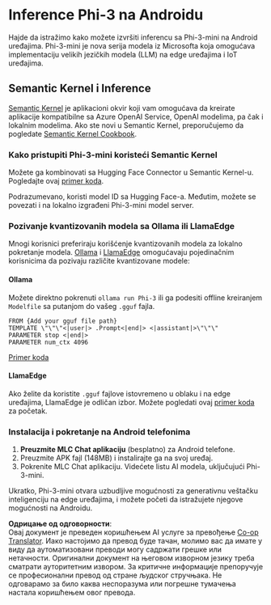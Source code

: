 <!--
CO_OP_TRANSLATOR_METADATA:
{
  "original_hash": "9481b07dda8f9715a5d1ff43fb27568b",
  "translation_date": "2025-05-09T10:52:26+00:00",
  "source_file": "md/01.Introduction/03/Android_Inference.md",
  "language_code": "sr"
}
-->
# **Inference Phi-3 na Androidu**

Hajde da istražimo kako možete izvršiti inferencu sa Phi-3-mini na Android uređajima. Phi-3-mini je nova serija modela iz Microsofta koja omogućava implementaciju velikih jezičkih modela (LLM) na edge uređajima i IoT uređajima.

## Semantic Kernel i Inference

[Semantic Kernel](https://github.com/microsoft/semantic-kernel) je aplikacioni okvir koji vam omogućava da kreirate aplikacije kompatibilne sa Azure OpenAI Service, OpenAI modelima, pa čak i lokalnim modelima. Ako ste novi u Semantic Kernel, preporučujemo da pogledate [Semantic Kernel Cookbook](https://github.com/microsoft/SemanticKernelCookBook?WT.mc_id=aiml-138114-kinfeylo).

### Kako pristupiti Phi-3-mini koristeći Semantic Kernel

Možete ga kombinovati sa Hugging Face Connector u Semantic Kernel-u. Pogledajte ovaj [primer koda](https://github.com/Azure-Samples/Phi-3MiniSamples/tree/main/semantickernel?WT.mc_id=aiml-138114-kinfeylo).

Podrazumevano, koristi model ID sa Hugging Face-a. Međutim, možete se povezati i na lokalno izgrađeni Phi-3-mini model server.

### Pozivanje kvantizovanih modela sa Ollama ili LlamaEdge

Mnogi korisnici preferiraju korišćenje kvantizovanih modela za lokalno pokretanje modela. [Ollama](https://ollama.com/) i [LlamaEdge](https://llamaedge.com) omogućavaju pojedinačnim korisnicima da pozivaju različite kvantizovane modele:

#### Ollama

Možete direktno pokrenuti `ollama run Phi-3` ili ga podesiti offline kreiranjem `Modelfile` sa putanjom do vašeg `.gguf` fajla.

```gguf
FROM {Add your gguf file path}
TEMPLATE \"\"\"<|user|> .Prompt<|end|> <|assistant|>\"\"\"
PARAMETER stop <|end|>
PARAMETER num_ctx 4096
```

[Primer koda](https://github.com/Azure-Samples/Phi-3MiniSamples/tree/main/ollama?WT.mc_id=aiml-138114-kinfeylo)

#### LlamaEdge

Ako želite da koristite `.gguf` fajlove istovremeno u oblaku i na edge uređajima, LlamaEdge je odličan izbor. Možete pogledati ovaj [primer koda](https://github.com/Azure-Samples/Phi-3MiniSamples/tree/main/wasm?WT.mc_id=aiml-138114-kinfeylo) za početak.

### Instalacija i pokretanje na Android telefonima

1. **Preuzmite MLC Chat aplikaciju** (besplatno) za Android telefone.  
2. Preuzmite APK fajl (148MB) i instalirajte ga na svoj uređaj.  
3. Pokrenite MLC Chat aplikaciju. Videćete listu AI modela, uključujući Phi-3-mini.

Ukratko, Phi-3-mini otvara uzbudljive mogućnosti za generativnu veštačku inteligenciju na edge uređajima, i možete početi da istražujete njegove mogućnosti na Androidu.

**Одрицање од одговорности**:  
Овај документ је преведен коришћењем AI услуге за превођење [Co-op Translator](https://github.com/Azure/co-op-translator). Иако настојимо да превод буде тачан, молимо вас да имате у виду да аутоматизовани преводи могу садржати грешке или нетачности. Оригинални документ на његовом изворном језику треба сматрати ауторитетним извором. За критичне информације препоручује се професионални превод од стране људског стручњака. Не одговарамо за било каква неспоразума или погрешне тумачења настала коришћењем овог превода.